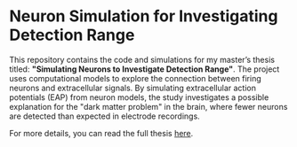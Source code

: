 # **Neuron Simulation for Investigating Detection Range**

This repository contains the code and simulations for my master’s thesis titled: **"Simulating Neurons to Investigate Detection Range"**. The project uses computational models to explore the connection between firing neurons and extracellular signals. By simulating extracellular action potentials (EAP) from neuron models, the study investigates a possible explanation for the "dark matter problem" in the brain, where fewer neurons are detected than expected in electrode recordings.

For more details, you can read the full thesis [here](https://nmbu.brage.unit.no/nmbu-xmlui/handle/11250/2721183).

